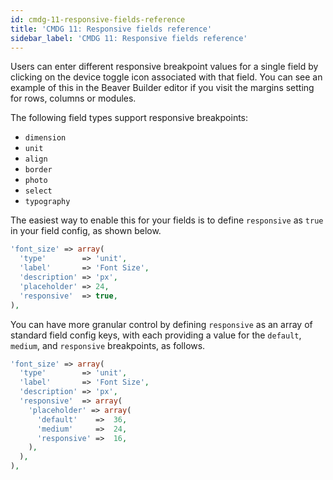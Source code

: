 ```yaml
---
id: cmdg-11-responsive-fields-reference
title: 'CMDG 11: Responsive fields reference'
sidebar_label: 'CMDG 11: Responsive fields reference'
---
```


Users can enter different responsive breakpoint values for a single field by
clicking on the device toggle icon associated with that field. You can see an
example of this in the Beaver Builder editor if you visit the margins setting
for rows, columns or modules.

The following field types support responsive breakpoints:

  * `dimension`
  * `unit`
  * `align`
  * `border`
  * `photo`
  * `select`
  * `typography`

The easiest way to enable this for your fields is to define `responsive` as
`true` in your field config, as shown below.

```php
'font_size' => array(
  'type'        => 'unit',
  'label'       => 'Font Size',
  'description' => 'px',
  'placeholder' => 24,
  'responsive'  => true,
),
```

You can have more granular control by defining `responsive` as an array of
standard field config keys, with each providing a value for the `default`,
`medium`, and `responsive` breakpoints, as follows.

```php
'font_size' => array(
  'type'        => 'unit',
  'label'       => 'Font Size',
  'description' => 'px',
  'responsive'  => array(
    'placeholder' => array(
      'default'    =>  36,
      'medium'     =>  24,
      'responsive' =>  16,
    ),
  ),
),
```
